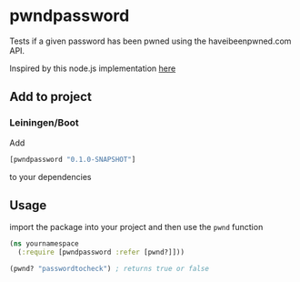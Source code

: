 # pwndpassword

Tests if a given password has been pwned using the haveibeenpwned.com API.

Inspired by this node.js implementation [here](https://github.com/jamiebuilds/havetheybeenpwned)


## Add to project

### Leiningen/Boot

Add
```clojure
[pwndpassword "0.1.0-SNAPSHOT"]
```
to your dependencies


## Usage

import the package into your project and then use the `pwnd` function

```clojure
(ns yournamespace
  (:require [pwndpassword :refer [pwnd?]]))

(pwnd? "passwordtocheck") ; returns true or false
```